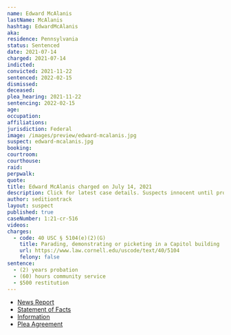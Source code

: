```yaml
---
name: Edward McAlanis
lastName: McAlanis
hashtag: EdwardMcAlanis
aka:
residence: Pennsylvania
status: Sentenced
date: 2021-07-14
charged: 2021-07-14
indicted:
convicted: 2021-11-22
sentenced: 2022-02-15
dismissed:
deceased:
plea_hearing: 2021-11-22
sentencing: 2022-02-15
age:
occupation:
affiliations:
jurisdiction: Federal
image: /images/preview/edward-mcalanis.jpg
suspect: edward-mcalanis.jpg
booking:
courtroom:
courthouse:
raid:
perpwalk:
quote:
title: Edward McAlanis charged on July 14, 2021
description: Click for latest case details. Suspects innocent until proven guilty.
author: seditiontrack
layout: suspect
published: true
caseNumber: 1:21-cr-516
videos:
charges:
  - code: 40 USC § 5104(e)(2)(G)
    title: Parading, demonstrating or picketing in a Capitol building
    url: https://www.law.cornell.edu/uscode/text/40/5104
    felony: false
sentence:
  - (2) years probation
  - (60) hours community service
  - $500 restitution
---
```


- [News Report](https://dailyvoice.com/pennsylvania/lancaster/news/pa-man-running-for-judge-of-elections-charged-by-fbi-for-role-in-capitol-riot/814669/)
- [Statement of Facts](https://www.justice.gov/usao-dc/case-multi-defendant/file/1450521/download)
- [Information](https://www.justice.gov/usao-dc/case-multi-defendant/file/1439616/download)
- [Plea Agreement](https://www.justice.gov/usao-dc/case-multi-defendant/file/1450526/download)
